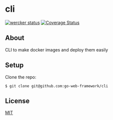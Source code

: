# cli

[![wercker status](https://app.wercker.com/status/84fdd2626a1df3ec59d1853c25c47810/s "wercker status")](https://app.wercker.com/project/bykey/84fdd2626a1df3ec59d1853c25c47810)
[![Coverage Status](https://coveralls.io/repos/github/go-web-framework/go-mvc/badge.svg?branch=master)](https://coveralls.io/github/go-web-framework/go-mvc?branch=master)

## About
CLI to make docker images and deploy them easily


## Setup

Clone the repo:

```
$ git clone git@github.com:go-web-framework/cli
```

## License

[MIT](https://github.com/go-mvc/go-mvc/blob/master/LICENSE)
